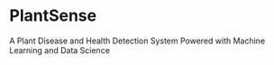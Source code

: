# PlantSense
A Plant Disease and Health Detection System Powered with Machine Learning and Data Science


